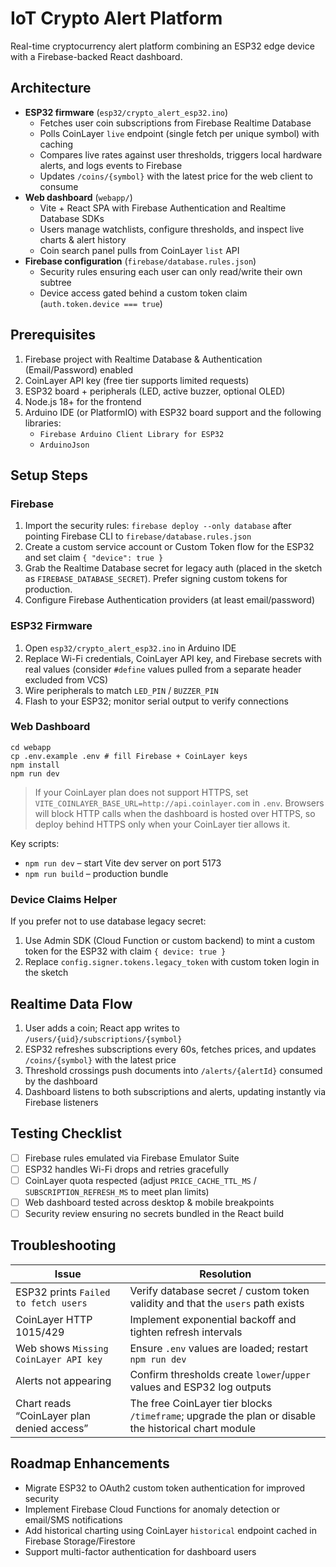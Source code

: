 # IoT Crypto Alert Platform

Real-time cryptocurrency alert platform combining an ESP32 edge device with a Firebase-backed React dashboard.

## Architecture

- **ESP32 firmware** (`esp32/crypto_alert_esp32.ino`)
  - Fetches user coin subscriptions from Firebase Realtime Database
  - Polls CoinLayer `live` endpoint (single fetch per unique symbol) with caching
  - Compares live rates against user thresholds, triggers local hardware alerts, and logs events to Firebase
  - Updates `/coins/{symbol}` with the latest price for the web client to consume
- **Web dashboard** (`webapp/`)
  - Vite + React SPA with Firebase Authentication and Realtime Database SDKs
  - Users manage watchlists, configure thresholds, and inspect live charts & alert history
  - Coin search panel pulls from CoinLayer `list` API
- **Firebase configuration** (`firebase/database.rules.json`)
  - Security rules ensuring each user can only read/write their own subtree
  - Device access gated behind a custom token claim (`auth.token.device === true`)

## Prerequisites

1. Firebase project with Realtime Database & Authentication (Email/Password) enabled
2. CoinLayer API key (free tier supports limited requests)
3. ESP32 board + peripherals (LED, active buzzer, optional OLED)
4. Node.js 18+ for the frontend
5. Arduino IDE (or PlatformIO) with ESP32 board support and the following libraries:
   - `Firebase Arduino Client Library for ESP32`
   - `ArduinoJson`

## Setup Steps

### Firebase

1. Import the security rules: `firebase deploy --only database` after pointing Firebase CLI to `firebase/database.rules.json`
2. Create a custom service account or Custom Token flow for the ESP32 and set claim `{ "device": true }`
3. Grab the Realtime Database secret for legacy auth (placed in the sketch as `FIREBASE_DATABASE_SECRET`). Prefer signing custom tokens for production.
4. Configure Firebase Authentication providers (at least email/password)

### ESP32 Firmware

1. Open `esp32/crypto_alert_esp32.ino` in Arduino IDE
2. Replace Wi-Fi credentials, CoinLayer API key, and Firebase secrets with real values (consider `#define` values pulled from a separate header excluded from VCS)
3. Wire peripherals to match `LED_PIN` / `BUZZER_PIN`
4. Flash to your ESP32; monitor serial output to verify connections

### Web Dashboard

```pwsh
cd webapp
cp .env.example .env # fill Firebase + CoinLayer keys
npm install
npm run dev
```

> If your CoinLayer plan does not support HTTPS, set `VITE_COINLAYER_BASE_URL=http://api.coinlayer.com` in `.env`. Browsers will block HTTP calls when the dashboard is hosted over HTTPS, so deploy behind HTTPS only when your CoinLayer tier allows it.

Key scripts:
- `npm run dev` – start Vite dev server on port 5173
- `npm run build` – production bundle

### Device Claims Helper

If you prefer not to use database legacy secret:
1. Use Admin SDK (Cloud Function or custom backend) to mint a custom token for the ESP32 with claim `{ device: true }`
2. Replace `config.signer.tokens.legacy_token` with custom token login in the sketch

## Realtime Data Flow

1. User adds a coin; React app writes to `/users/{uid}/subscriptions/{symbol}`
2. ESP32 refreshes subscriptions every 60s, fetches prices, and updates `/coins/{symbol}` with the latest price
3. Threshold crossings push documents into `/alerts/{alertId}` consumed by the dashboard
4. Dashboard listens to both subscriptions and alerts, updating instantly via Firebase listeners

## Testing Checklist

- [ ] Firebase rules emulated via Firebase Emulator Suite
- [ ] ESP32 handles Wi-Fi drops and retries gracefully
- [ ] CoinLayer quota respected (adjust `PRICE_CACHE_TTL_MS` / `SUBSCRIPTION_REFRESH_MS` to meet plan limits)
- [ ] Web dashboard tested across desktop & mobile breakpoints
- [ ] Security review ensuring no secrets bundled in the React build

## Troubleshooting

| Issue | Resolution |
| --- | --- |
| ESP32 prints `Failed to fetch users` | Verify database secret / custom token validity and that the `users` path exists |
| CoinLayer HTTP 1015/429 | Implement exponential backoff and tighten refresh intervals |
| Web shows `Missing CoinLayer API key` | Ensure `.env` values are loaded; restart `npm run dev` |
| Alerts not appearing | Confirm thresholds create `lower`/`upper` values and ESP32 log outputs |
| Chart reads “CoinLayer plan denied access” | The free CoinLayer tier blocks `/timeframe`; upgrade the plan or disable the historical chart module |

## Roadmap Enhancements

- Migrate ESP32 to OAuth2 custom token authentication for improved security
- Implement Firebase Cloud Functions for anomaly detection or email/SMS notifications
- Add historical charting using CoinLayer `historical` endpoint cached in Firebase Storage/Firestore
- Support multi-factor authentication for dashboard users
